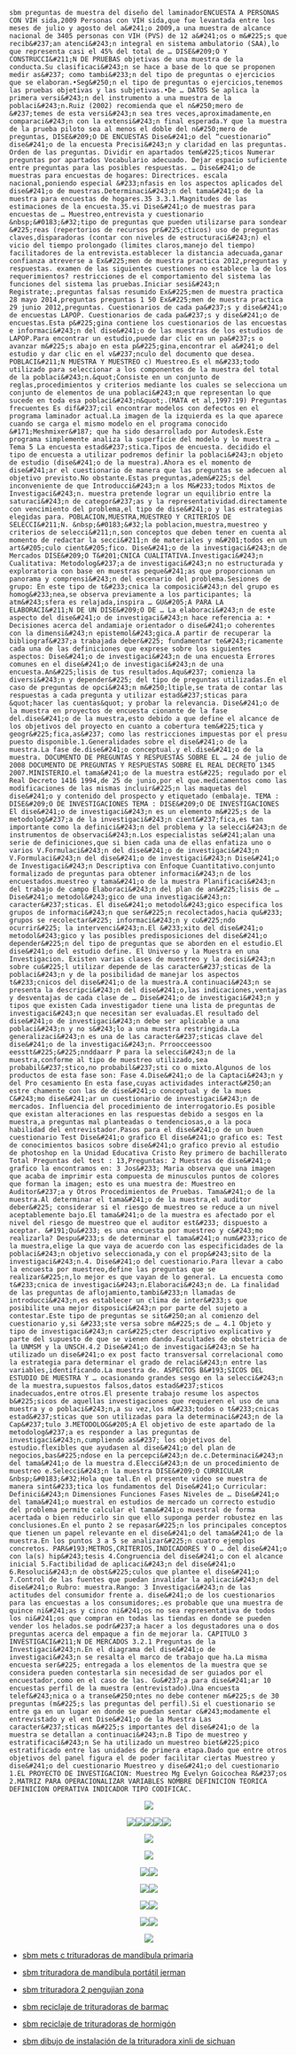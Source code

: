 
```
sbm preguntas de muestra del diseño del laminadorENCUESTA A PERSONAS CON VIH sida,2009 Personas con VIH sida,que fue levantada entre los meses de julio y agosto del a&#241;o 2009,a una muestra de alcance nacional de 3405 personas con VIH (PVS) de 12 a&#241;os o m&#225;s que recib&#237;an atenci&#243;n integral en sistema ambulatorio (SAA),lo que representa casi el 45% del total de … DISE&#209;O Y CONSTRUCCI&#211;N DE PRUEBAS objetivas de una muestra de la conducta.Su clasificaci&#243;n se hace a base de lo que se proponen medir as&#237; como tambi&#233;n del tipo de preguntas o ejercicios que se elaboran.•Seg&#250;n el tipo de preguntas o ejercicios,tenemos las pruebas objetivas y las subjetivas.•De … DATOS Se aplica la primera versi&#243;n del instrumento a una muestra de la poblaci&#243;n.Ruiz (2002) recomienda que el n&#250;mero de &#237;temes de esta versi&#243;n sea tres veces,aproximadamente,en comparaci&#243;n con la extensi&#243;n final esperada.Y que la muestra de la prueba piloto sea al menos el doble del n&#250;mero de preguntas, DISE&#209;O DE ENCUESTAS Dise&#241;o del “cuestionario” dise&#241;o de la encuesta Precisi&#243;n y claridad en las preguntas. Orden de las preguntas. Dividir en apartados tem&#225;ticos Numerar preguntas por apartados Vocabulario adecuado. Dejar espacio suficiente entre preguntas para las posibles respuestas. … Dise&#241;o de muestras para encuestas de hogares: Directrices. escala nacional,poniendo especial &#233;nfasis en los aspectos aplicados del dise&#241;o de muestras.Determinaci&#243;n del tama&#241;o de la muestra para encuestas de hogares.35 3.3.1.Magnitudes de las estimaciones de la encuesta.35.vi Dise&#241;o de muestras para encuestas de … Muestreo,entrevista y cuestionario &nbsp;&#0183;&#32;tipo de preguntas que pueden utilizarse para sondear &#225;reas (repertorios de recursos pr&#225;cticos) uso de preguntas claves,disparadoras (contar con niveles de estructuraci&#243;n) el vicio del tiempo prolongado (limites claros,manejo del tiempo) facilitadores de la entrevista.establecer la distancia adecuada,ganar confianza atreverse a Ex&#225;men de muestra practica 2012,preguntas y respuestas. examen de las siguientes cuestiones no establece la de los requerimientos? restricciones de el comportamiento del sistema las funciones del sistema las pruebas.Iniciar sesi&#243;n Registrate;.preguntas falsas resumido Ex&#225;men de muestra practica 28 mayo 2014,preguntas preguntas 1 50 Ex&#225;men de muestra practica 29 junio 2012,preguntas. Cuestionarios de cada pa&#237;s y dise&#241;o de encuestas LAPOP. Cuestionarios de cada pa&#237;s y dise&#241;o de encuestas.Esta p&#225;gina contiene los cuestionarios de las encuestas e informaci&#243;n del dise&#241;o de las muestras de los estudios de LAPOP.Para encontrar un estudio,puede dar clic en un pa&#237;s o avanzar m&#225;s abajo en esta p&#225;gina,encontrar el a&#241;o del estudio y dar clic en el v&#237;nculo del documento que desea. POBLACI&#211;N MUESTRA Y MUESTREO c) Muestreo.Es el m&#233;todo utilizado para seleccionar a los componentes de la muestra del total de la poblaci&#243;n.&quot;Consiste en un conjunto de reglas,procedimientos y criterios mediante los cuales se selecciona un conjunto de elementos de una poblaci&#243;n que representan lo que sucede en toda esa poblaci&#243;n&quot;.(MATA et al,1997:19) Preguntas frecuentes Es dif&#237;cil encontrar modelos con defectos en el programa laminador actual.La imagen de la izquierda es la que aparece cuando se carga el mismo modelo en el programa conocido &#171;Meshmixer&#187; que ha sido desarrollado por Autodesk.Este programa simplemente analiza la superficie del modelo y lo muestra … Tema 5 La encuesta estad&#237;stica.Tipos de encuesta. decidido el tipo de encuesta a utilizar podremos definir la poblaci&#243;n objeto de estudio (dise&#241;o de la muestra).Ahora es el momento de dise&#241;ar el cuestionario de manera que las preguntas se adecuen al objetivo previsto.No obstante.Estas preguntas,adem&#225;s del inconveniente de que Introducci&#243;n a los M&#233;todos Mixtos de Investigaci&#243;n. muestra pretende lograr un equilibrio entre la saturaci&#243;n de categor&#237;as y la representatividad.directamente con vencimiento del problema,el tipo de dise&#241;o y las estrategias elegidas para. POBLACION,MUESTRA,MUESTREO Y CRITERIOS DE SELECCI&#211;N. &nbsp;&#0183;&#32;la poblacion,muestra,muestreo y criterios de selecci&#211;n,son conceptos que deben tener en cuenta al momento de redactar la secci&#211;n de materiales y m&#201;todos en un art&#205;culo cient&#205;fico. Dise&#241;o de la investigaci&#243;n de Mercados DISE&#209;O T&#201;CNICA CUALITATIVA.Investigaci&#243;n Cualitativa: Metodolog&#237;a de investigaci&#243;n no estructurada y exploratoria con base en muestras peque&#241;as que proporcionan un panorama y comprensi&#243;n del escenario del problema.Sesiones de grupo: En este tipo de t&#233;cnica la composici&#243;n del grupo es homog&#233;nea,se observa previamente a los participantes; la atm&#243;sfera es relajada,inspira … GU&#205;A PARA LA ELABORACI&#211;N DE UN DISE&#209;O DE … La elaboraci&#243;n de este aspecto del dise&#241;o de investigaci&#243;n hace referencia a: • Decisiones acerca del andamiaje orientador o dise&#241;o coherentes con la dimensi&#243;n epistemol&#243;gica.A partir de recuperar la bibliograf&#237;a trabajada deber&#225; fundamentar te&#243;ricamente cada una de las definiciones que exprese sobre los siguientes aspectos: Dise&#241;o de investigaci&#243;n de una encuesta Errores comunes en el dise&#241;o de investigaci&#243;n de una encuesta.An&#225;lisis de tus resultados.Aqu&#237; comienza la diversi&#243;n y depender&#225; del tipo de preguntas utilizadas.En el caso de preguntas de opci&#243;n m&#250;ltiple,se trata de contar las respuestas a cada pregunta y utilizar estad&#237;sticas para &quot;hacer las cuentas&quot; y probar la relevancia. Dise&#241;o de la muestra en proyectos de encuesta cionante de la fase del.dise&#241;o de la muestra,esto debido a que define el alcance de los objetivos del proyecto en cuanto a cobertura tem&#225;tica y geogr&#225;fica,as&#237; como las restricciones impuestas por el presu puesto disponible.1.Generalidades sobre el dise&#241;o de la muestra.La fase de.dise&#241;o conceptual.y el.dise&#241;o de la muestra. DOCUMENTO DE PREGUNTAS Y RESPUESTAS SOBRE EL … 24 de julio de 2008 DOCUMENTO DE PREGUNTAS Y RESPUESTAS SOBRE EL REAL DECRETO 1345 2007.MINISTERIO.el tama&#241;o de la muestra est&#225; regulado por el Real Decreto 1416 1994,de 25 de junio,por el que.medicamentos como las modificaciones de las mismas incluir&#225;n las maquetas del dise&#241;o y contenido del prospecto y etiquetado (embalaje. TEMA : DISE&#209;O DE INVESTIGACIONES TEMA : DISE&#209;O DE INVESTIGACIONES El dise&#241;o de investigaci&#243;n es un elemento m&#225;s de la metodolog&#237;a de la investigaci&#243;n cient&#237;fica,es tan importante como la definici&#243;n del problema y la selecci&#243;n de instrumentos de observaci&#243;n.Los especialistas se&#241;alan una serie de definiciones,que si bien cada una de ellas enfatiza uno o varios V.Formulaci&#243;n del dise&#241;o de investigaci&#243;n V.Formulaci&#243;n del dise&#241;o de investigaci&#243;n Dise&#241;o de Investigaci&#243;n Descriptiva con Enfoque Cuantitativo.conjunto formalizado de preguntas para obtener informaci&#243;n de los encuestados.muestreo y tama&#241;o de la muestra Planificaci&#243;n del trabajo de campo Elaboraci&#243;n del plan de an&#225;lisis de … Dise&#241;o metodol&#243;gico de una investigaci&#243;n: caracter&#237;sticas. El dise&#241;o metodol&#243;gico especifica los grupos de informaci&#243;n que ser&#225;n recolectados,hacia qu&#233; grupos se recolectar&#225; informaci&#243;n y cu&#225;ndo ocurrir&#225; la intervenci&#243;n.El &#233;xito del dise&#241;o metodol&#243;gico y las posibles predisposiciones del dise&#241;o depender&#225;n del tipo de preguntas que se aborden en el estudio.El dise&#241;o del estudio define. El Universo y la Muestra en una Investigacion. Existen varias clases de muestreo y la decisi&#243;n sobre cu&#225;l utilizar depende de las caracter&#237;sticas de la poblaci&#243;n y de la posibilidad de manejar los aspectos t&#233;cnicos del dise&#241;o de la muestra.A continuaci&#243;n se presenta la descripci&#243;n del dise&#241;o,las indicaciones,ventajas y desventajas de cada clase de … Dise&#241;o de investigaci&#243;n y tipos que existen Cada investigador tiene una lista de preguntas de investigaci&#243;n que necesitan ser evaluadas.El resultado del dise&#241;o de investigaci&#243;n debe ser aplicable a una poblaci&#243;n y no s&#243;lo a una muestra restringida.La generalizaci&#243;n es una de las caracter&#237;sticas clave del dise&#241;o de la investigaci&#243;n. Prroocceessoo eesstt&#225;&#225;nnddaarr P para la selecci&#243;n de la muestra,conforme al tipo de muestreo utilizado,sea probabil&#237;stico,no probabil&#237;sti co o mixto.Algunos de los productos de esta fase son: Fase 4.Dise&#241;o de la Captaci&#243;n y del Pro cesamiento En esta fase,cuyas actividades interact&#250;an estre chamente con las de dise&#241;o conceptual y de la mues C&#243;mo dise&#241;ar un cuestionario de investigaci&#243;n de mercados. Influencia del procedimiento de interrogatorio.Es posible que existan alteraciones en las respuestas debido a sesgos en la muestra,a preguntas mal planteadas o tendenciosas,o a la poca habilidad del entrevistador.Pasos para el dise&#241;o de un buen cuestionario Test Dise&#241;o grafico El dise&#241;o grafico es: Test de conocimientos basicos sobre dise&#241;o grafico previo al estudio de photoshop en la Unidad Educativa Cristo Rey primero de bachillerato Total Preguntas del test : 13,Preguntas: 2 Muestras de dise&#241;o grafico la encontramos en: 3 Jos&#233; Maria observa que una imagen que acaba de imprimir esta compuesta de minusculos puntos de colores que forman la imagen; esto es una muestra de: Muestreo en Auditor&#237;a y Otros Procedimientos de Pruebas. Tama&#241;o de la muestra.Al determinar el tama&#241;o de la muestra,el auditor deber&#225; considerar si el riesgo de muestreo se reduce a un nivel aceptablemente bajo.El tama&#241;o de la muestra es afectado por el nivel del riesgo de muestreo que el auditor est&#233; dispuesto a aceptar. &#191;Qu&#233; es una encuesta por muestreo y c&#243;mo realizarla? Despu&#233;s de determinar el tama&#241;o num&#233;rico de la muestra,elige la que vaya de acuerdo con las especificidades de la poblaci&#243;n objetivo seleccionada,y con el prop&#243;sito de la investigaci&#243;n.4. Dise&#241;o del cuestionario.Para llevar a cabo la encuesta por muestreo,define las preguntas que se realizar&#225;n,lo mejor es que vayan de lo general. La encuesta como t&#233;cnica de investigaci&#243;n.Elaboraci&#243;n de. La finalidad de las preguntas de aflojamiento,tambi&#233;n llamadas de introducci&#243;n,es establecer un clima de inter&#233;s que posibilite una mejor disposici&#243;n por parte del sujeto a contestar.Este tipo de preguntas se sit&#250;an al comienzo del cuestionario y,si &#233;ste versa sobre m&#225;s de … 4.1 Objeto y tipo de investigaci&#243;n car&#225;cter descriptivo explicativo y parte del supuesto de que se vienen dando.Facultades de obstetricia de la UNMSM y la UNSCH.4.2 Dise&#241;o de investigaci&#243;n Se ha utilizado un dise&#241;o ex post facto transversal correlacional como la estrategia para determinar el grado de relaci&#243;n entre las variables,identificando.La muestra de. ASPECTOS B&#193;SICOS DEL ESTUDIO DE MUESTRA Y … ocasionando grandes sesgo en la selecci&#243;n de la muestra,supuestos falsos,datos estad&#237;sticos inadecuados,entre otros.El presente trabajo resume los aspectos b&#225;sicos de aquellas investigaciones que requieren el uso de una muestra y o poblaci&#243;n,a su vez,los m&#233;todos o t&#233;cnicas estad&#237;sticas que son utilizadas para la determinaci&#243;n de la Cap&#237;tulo 3.METODOLOG&#205;A El objetivo de este apartado de la metodolog&#237;a es responder a las preguntas de investigaci&#243;n,cumpliendo as&#237; los objetivos del estudio.flexibles que ayudasen al dise&#241;o del plan de negocios,bas&#225;ndose en la percepci&#243;n de.c.Determinaci&#243;n del tama&#241;o de la muestra d.Elecci&#243;n de un procedimiento de muestreo e.Selecci&#243;n la muestra DISE&#209;O CURRICULAR &nbsp;&#0183;&#32;Hola que tal.En el presente video se muestra de manera sint&#233;tica los fundamentos del Dise&#241;o Curricular: Definici&#243;n Dimensiones Funciones Fases Niveles de … Dise&#241;o del tama&#241;o muestral en estudios de mercado un correcto estudio del problema permite calcular el tama&#241;o muestral de forma acertada o bien reducirlo sin que ello suponga perder robustez en las conclusiones.En el punto 2 se repasar&#225;n los principales conceptos que tienen un papel relevante en el dise&#241;o del tama&#241;o de la muestra.En los puntos 3 a 5 se analizar&#225;n cuatro ejemplos concretos. PAR&#193;METROS,CRITERIOS,INDICADORES Y O … del dise&#241;o con la(s) hip&#243;tesis 4.Congruencia del dise&#241;o con el alcance inicial 5.Factibilidad de aplicaci&#243;n del dise&#241;o 6.Resoluci&#243;n de obst&#225;culos que plantee el dise&#241;o 7.Control de las fuentes que puedan invalidar la aplicaci&#243;n del dise&#241;o Rubro: muestra.Rango: 3 Investigaci&#243;n de las actitudes del consumidor frente a. dise&#241;o de los cuestionarios para las encuestas a los consumidores;.es probable que una muestra de quince ni&#241;as y cinco ni&#241;os no sea representativa de todos los ni&#241;os que compran en todas las tiendas en donde se pueden vender los helados.se podr&#237;a hacer a los degustadores una o dos preguntas acerca del empaque a fin de mejorar la. CAPITULO 3 INVESTIGACI&#211;N DE MERCADOS 3.2.1 Preguntas de la Investigaci&#243;n.En el diagrama del dise&#241;o de investigaci&#243;n se resalta el marco de trabajo que ha.La misma encuesta ser&#225; entregada a los elementos de la muestra que se considera pueden contestarla sin necesidad de ser guiados por el encuestador,como en el caso de las. Gu&#237;a para dise&#241;ar 10 encuestas perfil de la muestra (entrevistado).Una encuesta telef&#243;nica o a transe&#250;ntes no debe contener m&#225;s de 30 preguntas (m&#225;s las preguntas del perfil).Si el cuestionario se entre ga en un lugar en donde se puedan sentar c&#243;modamente el entrevistado y el ent Dise&#241;o de la Muestra Las caracter&#237;sticas m&#225;s importantes del dise&#241;o de la muestra se detallan a continuaci&#243;n.B Tipo de muestreo y estratificaci&#243;n Se ha utilizado un muestreo biet&#225;pico estratificado entre las unidades de primera etapa.Dado que entre otros objetivos del panel figura el de poder facilitar ciertas Muestreo y dise&#241;o del cuestionario Muestreo y dise&#241;o del cuestionario 1.EL PROYECTO DE INVESTIGACION: Muestreo Mg Evelyn Goicochea R&#237;os 2.MATRIZ PARA OPERACIONALIZAR VARIABLES NOMBRE DEFINICION TEORICA DEFINICION OPERATIVA INDICADOR TIPO CODIFICAC. 
```

<div align="center">

<a href="https://es-crusher.shibang-china.com/github&k=sbm+preguntas+de+muestra+del+dise%C3%B1o+del+laminador"><img src="https://static.shibang-china.com/es/crusher/logo.jpg"></a>

<a href="https://es-crusher.shibang-china.com/github&k=sbm+preguntas+de+muestra+del+dise%C3%B1o+del+laminador"><img src="https://static.shibang-china.com/es/crusher/index.jpg"></a><a href="https://es-crusher.shibang-china.com/material.htmlgithub&k=sbm+preguntas+de+muestra+del+dise%C3%B1o+del+laminador"><img src="https://static.shibang-china.com/es/crusher/material.jpg"></a><a href="https://es-crusher.shibang-china.com/application.htmlgithub&k=sbm+preguntas+de+muestra+del+dise%C3%B1o+del+laminador"><img src="https://static.shibang-china.com/es/crusher/application.jpg"></a><a href="https://es-crusher.shibang-china.com/aboutus.htmlgithub&k=sbm+preguntas+de+muestra+del+dise%C3%B1o+del+laminador"><img src="https://static.shibang-china.com/es/crusher/aboutus.jpg"></a><a href="https://es-crusher.shibang-china.com/contact.htmlgithub&k=sbm+preguntas+de+muestra+del+dise%C3%B1o+del+laminador"><img src="https://static.shibang-china.com/es/crusher/contact.jpg"></a>

<a href="https://es-crusher.shibang-china.com/github&k=sbm+preguntas+de+muestra+del+dise%C3%B1o+del+laminador"><img src="https://static.shibang-china.com/es/crusher/banner.jpg"></a>

<a href="https://swt.shibang-china.com/github&k=sbm+preguntas+de+muestra+del+dise%C3%B1o+del+laminador"><img src="https://static.shibang-china.com/es/crusher/text.jpg"></a>

<a href="https://swt.shibang-china.com/github&k=sbm+preguntas+de+muestra+del+dise%C3%B1o+del+laminador"><img src="https://static.shibang-china.com/es/crusher/chat.jpg"></a><a href="https://es-crusher.shibang-china.com/contact.htmlgithub&k=sbm+preguntas+de+muestra+del+dise%C3%B1o+del+laminador"><img src="https://static.shibang-china.com/es/crusher/message.jpg"></a>

<a href="https://es-crusher.shibang-china.com/products/pe.htmlgithub&k=sbm+preguntas+de+muestra+del+dise%C3%B1o+del+laminador"><img src="https://static.shibang-china.com/es/crusher/pe.jpg"></a><a href="https://es-crusher.shibang-china.com/products/pf.htmlgithub&k=sbm+preguntas+de+muestra+del+dise%C3%B1o+del+laminador"><img src="https://static.shibang-china.com/es/crusher/pf.jpg"></a>

<a href="https://es-crusher.shibang-china.com/products/hpt.htmlgithub&k=sbm+preguntas+de+muestra+del+dise%C3%B1o+del+laminador"><img src="https://static.shibang-china.com/es/crusher/hpt.jpg"></a><a href="https://es-crusher.shibang-china.com/products/vsi.htmlgithub&k=sbm+preguntas+de+muestra+del+dise%C3%B1o+del+laminador"><img src="https://static.shibang-china.com/es/crusher/vsi.jpg"></a>

<a href="https://es-crusher.shibang-china.com/products/klv.htmlgithub&k=sbm+preguntas+de+muestra+del+dise%C3%B1o+del+laminador"><img src="https://static.shibang-china.com/es/crusher/klv.jpg"></a><a href="https://es-crusher.shibang-china.com/products/portable.htmlgithub&k=sbm+preguntas+de+muestra+del+dise%C3%B1o+del+laminador"><img src="https://static.shibang-china.com/es/crusher/portable.jpg"></a>

<a href="https://swt.shibang-china.com/github&k=sbm+preguntas+de+muestra+del+dise%C3%B1o+del+laminador"><img src="https://static.shibang-china.com/es/crusher/case.jpg"></a>

</div>


* [sbm mets c trituradoras de mandíbula primaria](sbm%20mets%20c%20trituradoras%20de%20mand%C3%ADbula%20primaria.md)

* [sbm trituradora de mandíbula portátil jerman](sbm%20trituradora%20de%20mand%C3%ADbula%20port%C3%A1til%20jerman.md)

* [sbm trituradora 2 pengujian zona](sbm%20trituradora%202%20pengujian%20zona.md)

* [sbm reciclaje de trituradoras de barmac](sbm%20reciclaje%20de%20trituradoras%20de%20barmac.md)

* [sbm reciclaje de trituradoras de hormigón](sbm%20reciclaje%20de%20trituradoras%20de%20hormig%C3%B3n.md)

* [sbm dibujo de instalación de la trituradora xinli de sichuan](sbm%20dibujo%20de%20instalaci%C3%B3n%20de%20la%20trituradora%20xinli%20de%20sichuan.md)